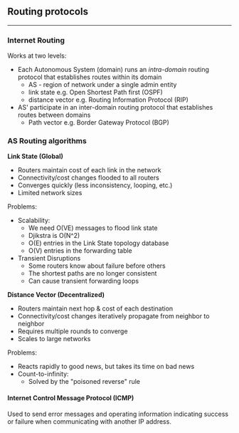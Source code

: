 ## Routing protocols
---
### Internet Routing

Works at two levels:
- Each Autonomous System (domain) runs an _intra-domain_ routing protocol that establishes routes within its domain
    - AS - region of network under a single admin entity
    - link state e.g. Open Shortest Path first (OSPF)
    - distance vector e.g. Routing Information Protocol (RIP)
- AS' participate in an inter-domain routing protocol that establishes routes between domains 
    - Path vector e.g. Border Gateway Protocol (BGP)

### AS Routing algorithms
**Link State (Global)**
- Routers maintain cost of each link in the network
- Connectivity/cost changes flooded to all routers
- Converges quickly (less inconsistency, looping, etc.)
- Limited network sizes

Problems:
- Scalability:
    - We need O(VE) messages to flood link state
    - Djikstra is O(N^2)
    - O(E) entries in the Link State topology database
    - O(V) entries in the forwarding table
- Transient Disruptions
    - Some routers know about failure before others
    - The shortest paths are no longer consistent
    - Can cause transient forwarding loops

**Distance Vector (Decentralized)**
- Routers maintain next hop & cost of each destination
- Connectivity/cost changes iteratively propagate from neighbor to neighbor
- Requires multiple rounds to converge
- Scales to large networks

Problems:
- Reacts rapidly to good news, but takes its time on bad news
- Count-to-infinity:
    - Solved by the "poisoned reverse" rule

#### Internet Control Message Protocol (ICMP)
Used to send error messages and operating information indicating success or failure when communicating with another IP address.

